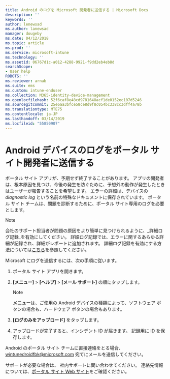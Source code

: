 ```yaml
---
title: Android のログを Microsoft 開発者に送信する | Microsoft Docs
description: ''
keywords: ''
author: lenewsad
ms.author: lanewsad
manager: dougeby
ms.date: 04/12/2018
ms.topic: article
ms.prod: ''
ms.service: microsoft-intune
ms.technology: ''
ms.assetid: 06767d1c-a012-4288-9921-f9dd2eb4eb8d
searchScope:
- User help
ROBOTS: ''
ms.reviewer: arnab
ms.suite: ems
ms.custom: intune-enduser
ms.collection: M365-identity-device-management
ms.openlocfilehash: 52f6caf8e48cd9781648acf1de0152ec107d5246
ms.sourcegitcommit: 25e6aa3bfce58ce8d9f8c054bc338cc3dff4a78b
ms.translationtype: MTE75
ms.contentlocale: ja-JP
ms.lasthandoff: 03/14/2019
ms.locfileid: "55850907"
---
```

# <a name="send-logs-to-the-company-portal-developers-for-android-devices"></a>Android デバイスのログをポータル サイト開発者に送信する

ポータル サイト アプリが、予期せず終了することがあります。 アプリの開発者は、根本原因を見つけ、今後の発生を防ぐために、予想外の動作が発生したときはユーザーが報告することを希望します。 エラーの詳細は、デバイスの _diagnostic log_ という名前の特殊なドキュメントに保存されています。 ポータル サイト チームは、問題を診断するために、ポータル サイト専用のログを必要とします。

> [!Note]
> 会社のサポート担当者が問題の原因をより簡単に見つけられるように、_詳細ログ記録_を有効にしてください。 詳細ログ記録では、エラーに関するあらゆる詳細が記録され、詳細がレポートに追加されます。 詳細ログ記録を有効にする方法については[こちら](use-verbose-logging-to-help-your-it-administrator-fix-device-issues-android.md)を参照してください。 

Microsoft にログを送信するには、次の手順に従います。

1.  ポータル サイト アプリを開きます。

2.  **[メニュー]** > **[ヘルプ]** > **[メール サポート]** の順にタップします。

    > [!NOTE]
    > **メニュー**は、ご使用の Android デバイスの種類によって、ソフトウェア ボタンの場合も、ハードウェア ボタンの場合もあります。

3.  **[ログのみをアップロード]** をタップします。

4.  アップロードが完了すると、インシデント ID が届きます。 記録用に ID を保存します。

Android のポータル サイト チームに直接連絡をとる場合、<a href="mailto:wintunedroidfbk@microsoft.com?subject=Send logs to Microsoft&body=Describe the issue you are having.">wintunedroidfbk@microsoft.com</a> 宛てにメールを送信してください。 

サポートが必要な場合は、 社内サポートに問い合わせてください。 連絡先情報については、[ポータル サイト Web サイト](https://go.microsoft.com/fwlink/?linkid=2010980)をご確認ください。
